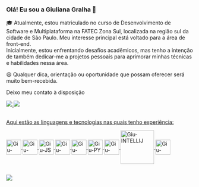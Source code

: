 ### Olá! Eu sou a Giuliana Gralha 👋


<P>🎓 Atualmente, estou matriculado no curso de Desenvolvimento de Software e Multiplataforma na FATEC Zona Sul, localizada na região sul da cidade de São Paulo. Meu interesse principal está voltado para a área de front-end. <br>  Inicialmente, estou enfrentando desafios acadêmicos, mas tenho a intenção de também dedicar-me a projetos pessoais para aprimorar minhas técnicas e habilidades nessa área.</P>

<p>😃 Qualquer dica, orientação ou oportunidade que possam oferecer será muito bem-recebida. </p>

<p> Deixo meu contato à disposição</p>
 
<div>
  <a href="mailto:gralhagiuliana@gmail.com" target="_blank"><img src="https://img.shields.io/badge/Gmail-D14836?style=for-the-badge&logo=gmail&logoColor=white"> 
  <a href="https://www.linkedin.com/in/giuliana-gralha-8754b5190/" target="_blank"><img src="https://img.shields.io/badge/LinkedIn-0077B5?style=for-the-badge&logo=linkedin&logoColor=white"> 
</div>
    
## 

<div>
  <p>Aqui estão as linguagens e tecnologias nas quais tenho experiência:</p>
  <img align="center" alt="Giu-HTML" height"30" width="40" src="https://cdn.jsdelivr.net/gh/devicons/devicon/icons/html5/html5-original.svg" />
  <img align="center" alt="Giu-CSS"  height"30" width="40" src="https://cdn.jsdelivr.net/gh/devicons/devicon/icons/css3/css3-original.svg" />
  <img align="center" alt="Giu-JS"  height"30" width="40" src="https://cdn.jsdelivr.net/gh/devicons/devicon/icons/javascript/javascript-plain.svg" />  
  <img align="center" alt="Giu-SPRING-BOOT"  height"30" width="40" src="https://cdn.jsdelivr.net/gh/devicons/devicon/icons/spring/spring-original.svg" />
  <img align="center" alt="Giu-VSCode"  height"30" width="40" src="https://cdn.jsdelivr.net/gh/devicons/devicon/icons/vscode/vscode-original.svg" />
  <img align="center" alt="Giu-PY"  height"30" width="40" src="https://cdn.jsdelivr.net/gh/devicons/devicon/icons/python/python-original.svg" />
  <img align="center" alt="Giu-GIT"  height"30" width="40" src="https://cdn.jsdelivr.net/gh/devicons/devicon/icons/git/git-original.svg" />          
  <img align="center" alt="Giu-INTELLIJ"  height"80" width="90" src="https://cdn.jsdelivr.net/gh/devicons/devicon/icons/intellij/intellij-original-wordmark.svg" />
  <img align="center" alt="Giu-MySQL" height"30" width="40" src="https://cdn.jsdelivr.net/gh/devicons/devicon/icons/mysql/mysql-original.svg" />
          
          
##

  <a href="https://github.com/Giuliana09"> 
  <img heigth"180em" src="https://github-readme-stats.vercel.app/api/top-langs/?username=giuliana09&layout=compact&langs_count=16&theme=dark"/>          
</div>
